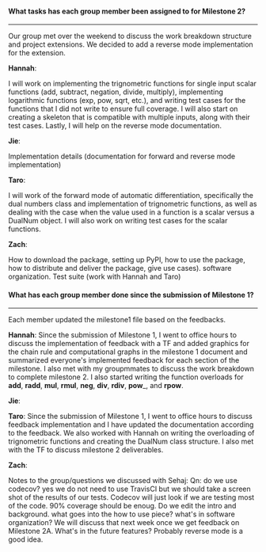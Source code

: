 #### What tasks has each group member been assigned to for Milestone 2?
***

Our group met over the weekend to discuss the work breakdown structure and project extensions. We decided to add a reverse mode implementation for the extension.

__**Hannah**__: 

I will work on implementing the trignometric functions for single input scalar functions (add, subtract, negation, divide, multiply), implementing logarithmic functions (exp, pow, sqrt, etc.), and writing test cases for the functions that I did not write to ensure full coverage. I will also start on creating a skeleton that is compatible with multiple inputs, along with their test cases. Lastly, I will help on the reverse mode documentation. 

 
__**Jie**__:

Implementation details (documentation for forward and reverse mode implementation)

__**Taro**__:

I will work of the forward mode of automatic differentiation, specifically the dual numbers class and implementation of trignometric functions, as well as dealing with the case  when the value used in a function is a scalar versus a DualNum object. I will also work on writing test cases for the scalar functions.  

__**Zach**__: 

How to download the package, setting up PyPI, how to use the package, how to distribute and deliver the package, give use cases). software organization. Test suite (work with Hannah and Taro)


#### What has each group member done since the submission of Milestone 1?
***

Each member updated the milestone1 file based on the feedbacks. 

__**Hannah**__:
Since the submission of Milestone 1, I went to office hours to discuss the implementation of feedback with a TF and added graphics for the chain rule and computational graphs in the milestone 1 document and summarized everyone's implemented feedback for each section of the milestone. I also met with my groupmmates to discuss the work breakdown to complete milestone 2. I also started writing the function overloads for __add__, __radd__, __mul__, __rmul__, __neg__, __div__, __rdiv__, __pow___, and __rpow__.

__**Jie**__:

__**Taro**__:
Since the submission of Milestone 1, I went to office hours to discuss feedback implementation and I have updated the documentation according to the feedback. We also worked with Hannah on writing the overloading of trignometric functions and creating the DualNum class structure. I also met with the TF to discuss milestone 2 deliverables.

__**Zach**__:

Notes to the group/questions we discussed with Sehaj:
Qn: do we use codecov? yes we do not need to use TravisCI but we should take a screen shot of the results of our tests. Codecov will just look if we are testing most of the code. 90% coverage should be enoug.
Do we edit the intro and background. what goes into the how to use piece? what's in software organization? We will discuss that next week once we get feedback on Milestone 2A. What's in the future features? Probably reverse mode is a good idea.
